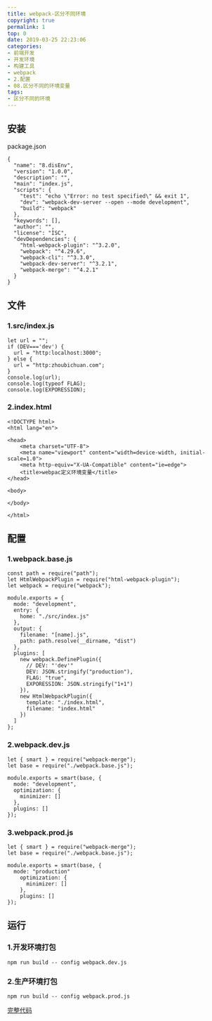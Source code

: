 ```yaml
---
title: webpack-区分不同环境
copyright: true
permalink: 1
top: 0
date: 2019-03-25 22:23:06
categories:
- 前端开发
- 开发环境
- 构建工具
- webpack
- 2.配置
- 08.区分不同的环境变量
tags:
- 区分不同的环境
---
```


## 安装

package.json

```
{
  "name": "8.disEnv",
  "version": "1.0.0",
  "description": "",
  "main": "index.js",
  "scripts": {
    "test": "echo \"Error: no test specified\" && exit 1",
    "dev": "webpack-dev-server --open --mode development",
    "build": "webpack"
  },
  "keywords": [],
  "author": "",
  "license": "ISC",
  "devDependencies": {
    "html-webpack-plugin": "^3.2.0",
    "webpack": "^4.29.6",
    "webpack-cli": "^3.3.0",
    "webpack-dev-server": "^3.2.1",
    "webpack-merge": "^4.2.1"
  }
}
```

## 文件

### 1.src/index.js

```
let url = "";
if (DEV==='dev') {
  url = "http:localhost:3000";
} else {
  url = "http:zhoubichuan.com";
}
console.log(url);
console.log(typeof FLAG);
console.log(EXPORESSION);
```

### 2.index.html

```
<!DOCTYPE html>
<html lang="en">

<head>
    <meta charset="UTF-8">
    <meta name="viewport" content="width=device-width, initial-scale=1.0">
    <meta http-equiv="X-UA-Compatible" content="ie=edge">
    <title>webpac定义环境变量</title>
</head>

<body>

</body>

</html>
```

## 配置

### 1.webpack.base.js

```
const path = require("path");
let HtmlWebpackPlugin = require("html-webpack-plugin");
let webpack = require("webpack");

module.exports = {
  mode: "development",
  entry: {
    home: "./src/index.js"
  },
  output: {
    filename: "[name].js",
    path: path.resolve(__dirname, "dist")
  },
  plugins: [
    new webpack.DefinePlugin({
      // DEV: "'dev'"
      DEV: JSON.stringify("production"),
      FLAG: "true",
      EXPORESSION: JSON.stringify("1+1")
    }),
    new HtmlWebpackPlugin({
      template: "./index.html",
      filename: "index.html"
    })
  ]
};
```

### 2.webpack.dev.js

```
let { smart } = require("webpack-merge");
let base = require("./webpack.base.js");

module.exports = smart(base, {
  mode: "development",
  optimization: {
    minimizer: []
  },
  plugins: []
});
```

### 3.webpack.prod.js

```
let { smart } = require("webpack-merge");
let base = require("./webpack.base.js");

module.exports = smart(base, {
  mode: "production"
    optimization: {
      minimizer: []
    },
    plugins: []
});
```

## 运行

### 1.开发环境打包

```
npm run build -- config webpack.dev.js
```

### 2.生产环境打包

```
npm run build -- config webpack.prod.js
```

[完整代码](https://github.com/zhoubichuan/frontend-note/tree/master/3.dev/3.scaffolding/1.webpack/2.config/8.disEnv)
